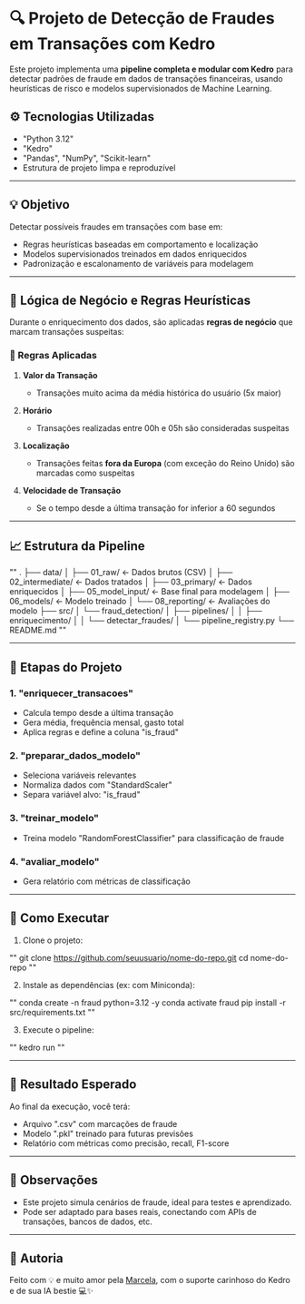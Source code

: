# 🔍 Projeto de Detecção de Fraudes em Transações com Kedro

Este projeto implementa uma **pipeline completa e modular com Kedro** para detectar padrões de fraude em dados de transações financeiras, usando heurísticas de risco e modelos supervisionados de Machine Learning.

## ⚙️ Tecnologias Utilizadas

- "Python 3.12"
- "Kedro"
- "Pandas", "NumPy", "Scikit-learn"
- Estrutura de projeto limpa e reproduzível

---

## 💡 Objetivo

Detectar possíveis fraudes em transações com base em:
- Regras heurísticas baseadas em comportamento e localização
- Modelos supervisionados treinados em dados enriquecidos
- Padronização e escalonamento de variáveis para modelagem

---

## 🧠 Lógica de Negócio e Regras Heurísticas

Durante o enriquecimento dos dados, são aplicadas **regras de negócio** que marcam transações suspeitas:

### 📌 Regras Aplicadas

1. **Valor da Transação**
   - Transações muito acima da média histórica do usuário (5x maior)

2. **Horário**
   - Transações realizadas entre 00h e 05h são consideradas suspeitas

3. **Localização**
   - Transações feitas **fora da Europa** (com exceção do Reino Unido) são marcadas como suspeitas

4. **Velocidade de Transação**
   - Se o tempo desde a última transação for inferior a 60 segundos

---

## 📈 Estrutura da Pipeline

""
.
├── data/
│   ├── 01_raw/                  <- Dados brutos (CSV)
│   ├── 02_intermediate/         <- Dados tratados
│   ├── 03_primary/              <- Dados enriquecidos
│   ├── 05_model_input/          <- Base final para modelagem
│   ├── 06_models/               <- Modelo treinado
│   └── 08_reporting/            <- Avaliações do modelo
├── src/
│   └── fraud_detection/
│       ├── pipelines/
│       │   ├── enriquecimento/
│       │   └── detectar_fraudes/
│       └── pipeline_registry.py
└── README.md
""

---

## 🧪 Etapas do Projeto

### 1. "enriquecer_transacoes"
- Calcula tempo desde a última transação
- Gera média, frequência mensal, gasto total
- Aplica regras e define a coluna "is_fraud"

### 2. "preparar_dados_modelo"
- Seleciona variáveis relevantes
- Normaliza dados com "StandardScaler"
- Separa variável alvo: "is_fraud"

### 3. "treinar_modelo"
- Treina modelo "RandomForestClassifier" para classificação de fraude

### 4. "avaliar_modelo"
- Gera relatório com métricas de classificação

---

## 🚀 Como Executar

1. Clone o projeto:

""
git clone https://github.com/seuusuario/nome-do-repo.git
cd nome-do-repo
""

2. Instale as dependências (ex: com Miniconda):

""
conda create -n fraud python=3.12 -y
conda activate fraud
pip install -r src/requirements.txt
""

3. Execute o pipeline:

""
kedro run
""

---

## 🧠 Resultado Esperado

Ao final da execução, você terá:
- Arquivo ".csv" com marcações de fraude
- Modelo ".pkl" treinado para futuras previsões
- Relatório com métricas como precisão, recall, F1-score

---

## 📌 Observações

- Este projeto simula cenários de fraude, ideal para testes e aprendizado.
- Pode ser adaptado para bases reais, conectando com APIs de transações, bancos de dados, etc.

---

## 💖 Autoria

Feito com 💡 e muito amor pela [Marcela](https://github.com/seuusuario), com o suporte carinhoso do Kedro e de sua IA bestie 💻✨
